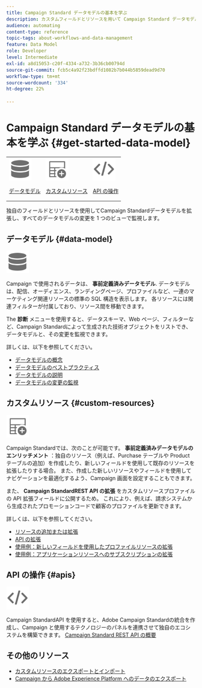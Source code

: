```yaml
---
title: Campaign Standard データモデルの基本を学ぶ
description: カスタムフィールドとリソースを用いて Campaign Standard データモデルを強化し、REST API を拡大して拡張フィールドを公開します。
audience: automating
content-type: reference
topic-tags: about-workflows-and-data-management
feature: Data Model
role: Developer
level: Intermediate
exl-id: a8d15053-c20f-4334-a732-3b36cb00794d
source-git-commit: fcb5c4a92f23bdffd1082b7b044b5859dead9d70
workflow-type: tm+mt
source-wordcount: '334'
ht-degree: 22%

---
```


# Campaign Standard データモデルの基本を学ぶ {#get-started-data-model}

<table>
<tr>
<td><img src="assets/do-not-localize/icon_datamodel.svg" width="60px"><p><a href="#data-model">データモデル</a></p></td>
<td><img src="assets/do-not-localize/icon_custom.svg" width="60px"><p><a href="#custom-resources">カスタムリソース</a></p></td><td><img src="assets/do-not-localize/icon_api.svg" width="60px"><p><a href="#custom-resources">API の操作</a></p></td></tr>
</table>

独自のフィールドとリソースを使用してCampaign Standardデータモデルを拡張し、すべてのデータモデルの変更を 1 つのビューで監視します。

## データモデル {#data-model}

<img src="assets/do-not-localize/icon_datamodel.svg" width="60px">

Campaign で使用されるデータは、 **事前定義済みデータモデル**. データモデルは、配信、オーディエンス、ランディングページ、プロファイルなど、一連のマーケティング関連リソースの標準の SQL 構造を表示します。 各リソースには関連フィルターが付属しており、リソース間を移動できます。

The **診断** メニューを使用すると、データスキーマ、Web ページ、フィルターなど、Campaign Standardによって生成された技術オブジェクトをリストでき、データモデルと、その変更を監視できます。

詳しくは、以下を参照してください。

* [データモデルの概念](../../developing/using/data-model-concepts.md)
* [データモデルのベストプラクティス](../../developing/using/data-model-best-practices.md)
* [データモデルの説明](../../developing/using/datamodel-introduction.md)
* [データモデルの変更の監視](../../developing/using/monitoring-data-model-changes.md)

## カスタムリソース {#custom-resources}

<img src="assets/do-not-localize/icon_custom.svg" width="60px">

Campaign Standardでは、次のことが可能です。 **事前定義済みデータモデルのエンリッチメント** ：独自のリソース（例えば、Purchase テーブルや Product テーブルの追加）を作成したり、新しいフィールドを使用して既存のリソースを拡張したりする場合。 また、作成した新しいリソースやフィールドを使用してナビゲーションを最適化するよう、Campaign 画面を設定することもできます。

また、 **Campaign StandardREST API の拡張** をカスタムリソースプロファイルの API 拡張フィールドに公開するため。 これにより、例えば、請求システムから生成されたプロモーションコードで顧客のプロファイルを更新できます。

詳しくは、以下を参照してください。

* [リソースの追加または拡張](../../developing/using/key-steps-to-add-a-resource.md)
* [API の拡張](../../developing/using/about-extending-the-api.md)
* [使用例：新しいフィールドを使用したプロファイルリソースの拡張](../../developing/using/extending-the-profile-resource-with-a-new-field.md)
* [使用例：アプリケーションリソースへのサブスクリプションの拡張](../../developing/using/extending-the-subscriptions-to-an-application-resource.md)

## API の操作 {#apis}

<img src="assets/do-not-localize/icon_api.svg" width="60px">

Campaign StandardAPI を使用すると、Adobe Campaign Standardの統合を作成し、Campaign と使用するテクノロジーのパネルを連携させて独自のエコシステムを構築できます。 [Campaign Standard REST API の概要](../../api/using/get-started-apis.md)

## その他のリソース

* [カスタムリソースのエクスポートとインポート](https://helpx.adobe.com/campaign/kb/acs-get-started-with-cusres.html)
* [Campaign から Adobe Experience Platform へのデータのエクスポート](../../integrating/using/export-campaign-data.md)

